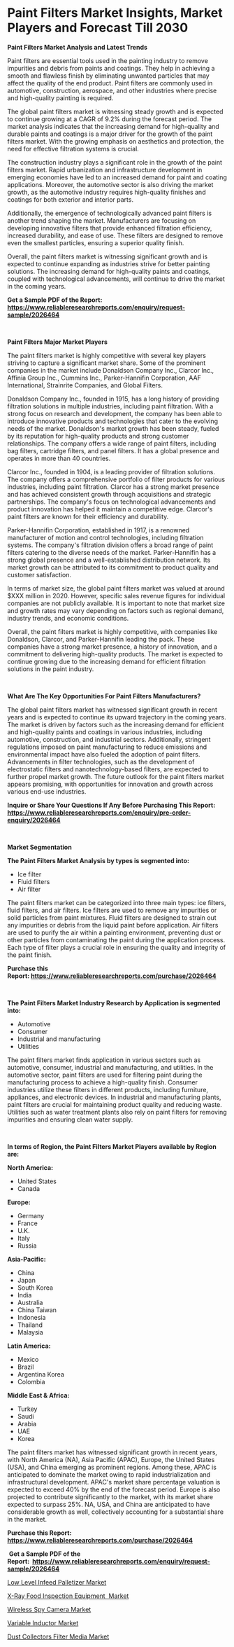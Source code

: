 <p><h1>Paint Filters Market Insights, Market Players and Forecast Till 2030</h1></p><p><strong>Paint Filters Market Analysis and Latest Trends</strong></p>
<p><p>Paint filters are essential tools used in the painting industry to remove impurities and debris from paints and coatings. They help in achieving a smooth and flawless finish by eliminating unwanted particles that may affect the quality of the end product. Paint filters are commonly used in automotive, construction, aerospace, and other industries where precise and high-quality painting is required.</p><p>The global paint filters market is witnessing steady growth and is expected to continue growing at a CAGR of 9.2% during the forecast period. The market analysis indicates that the increasing demand for high-quality and durable paints and coatings is a major driver for the growth of the paint filters market. With the growing emphasis on aesthetics and protection, the need for effective filtration systems is crucial.</p><p>The construction industry plays a significant role in the growth of the paint filters market. Rapid urbanization and infrastructure development in emerging economies have led to an increased demand for paint and coating applications. Moreover, the automotive sector is also driving the market growth, as the automotive industry requires high-quality finishes and coatings for both exterior and interior parts.</p><p>Additionally, the emergence of technologically advanced paint filters is another trend shaping the market. Manufacturers are focusing on developing innovative filters that provide enhanced filtration efficiency, increased durability, and ease of use. These filters are designed to remove even the smallest particles, ensuring a superior quality finish.</p><p>Overall, the paint filters market is witnessing significant growth and is expected to continue expanding as industries strive for better painting solutions. The increasing demand for high-quality paints and coatings, coupled with technological advancements, will continue to drive the market in the coming years.</p></p>
<p><strong>Get a Sample PDF of the Report:&nbsp; <a href="https://www.reliableresearchreports.com/enquiry/request-sample/2026464">https://www.reliableresearchreports.com/enquiry/request-sample/2026464</a></strong></p>
<p>&nbsp;</p>
<p><strong>Paint Filters Major Market Players</strong></p>
<p><p>The paint filters market is highly competitive with several key players striving to capture a significant market share. Some of the prominent companies in the market include Donaldson Company Inc., Clarcor Inc., Affinia Group Inc., Cummins Inc., Parker-Hannifin Corporation, AAF International, Strainrite Companies, and Global Filters.</p><p>Donaldson Company Inc., founded in 1915, has a long history of providing filtration solutions in multiple industries, including paint filtration. With a strong focus on research and development, the company has been able to introduce innovative products and technologies that cater to the evolving needs of the market. Donaldson's market growth has been steady, fueled by its reputation for high-quality products and strong customer relationships. The company offers a wide range of paint filters, including bag filters, cartridge filters, and panel filters. It has a global presence and operates in more than 40 countries.</p><p>Clarcor Inc., founded in 1904, is a leading provider of filtration solutions. The company offers a comprehensive portfolio of filter products for various industries, including paint filtration. Clarcor has a strong market presence and has achieved consistent growth through acquisitions and strategic partnerships. The company's focus on technological advancements and product innovation has helped it maintain a competitive edge. Clarcor's paint filters are known for their efficiency and durability.</p><p>Parker-Hannifin Corporation, established in 1917, is a renowned manufacturer of motion and control technologies, including filtration systems. The company's filtration division offers a broad range of paint filters catering to the diverse needs of the market. Parker-Hannifin has a strong global presence and a well-established distribution network. Its market growth can be attributed to its commitment to product quality and customer satisfaction.</p><p>In terms of market size, the global paint filters market was valued at around $XXX million in 2020. However, specific sales revenue figures for individual companies are not publicly available. It is important to note that market size and growth rates may vary depending on factors such as regional demand, industry trends, and economic conditions.</p><p>Overall, the paint filters market is highly competitive, with companies like Donaldson, Clarcor, and Parker-Hannifin leading the pack. These companies have a strong market presence, a history of innovation, and a commitment to delivering high-quality products. The market is expected to continue growing due to the increasing demand for efficient filtration solutions in the paint industry.</p></p>
<p>&nbsp;</p>
<p><strong>What Are The Key Opportunities For Paint Filters Manufacturers?</strong></p>
<p><p>The global paint filters market has witnessed significant growth in recent years and is expected to continue its upward trajectory in the coming years. The market is driven by factors such as the increasing demand for efficient and high-quality paints and coatings in various industries, including automotive, construction, and industrial sectors. Additionally, stringent regulations imposed on paint manufacturing to reduce emissions and environmental impact have also fueled the adoption of paint filters. Advancements in filter technologies, such as the development of electrostatic filters and nanotechnology-based filters, are expected to further propel market growth. The future outlook for the paint filters market appears promising, with opportunities for innovation and growth across various end-use industries.</p></p>
<p><strong>Inquire or Share Your Questions If Any Before Purchasing This Report: <a href="https://www.reliableresearchreports.com/enquiry/pre-order-enquiry/2026464">https://www.reliableresearchreports.com/enquiry/pre-order-enquiry/2026464</a></strong></p>
<p>&nbsp;</p>
<p><strong>Market Segmentation</strong></p>
<p><strong>The Paint Filters Market Analysis by types is segmented into:</strong></p>
<p><ul><li>Ice filter</li><li>Fluid filters</li><li>Air filter</li></ul></p>
<p><p>The paint filters market can be categorized into three main types: ice filters, fluid filters, and air filters. Ice filters are used to remove any impurities or solid particles from paint mixtures. Fluid filters are designed to strain out any impurities or debris from the liquid paint before application. Air filters are used to purify the air within a painting environment, preventing dust or other particles from contaminating the paint during the application process. Each type of filter plays a crucial role in ensuring the quality and integrity of the paint finish.</p></p>
<p><strong>Purchase this Report:&nbsp;<a href="https://www.reliableresearchreports.com/purchase/2026464">https://www.reliableresearchreports.com/purchase/2026464</a></strong></p>
<p>&nbsp;</p>
<p><strong>The Paint Filters Market Industry Research by Application is segmented into:</strong></p>
<p><ul><li>Automotive</li><li>Consumer</li><li>Industrial and manufacturing</li><li>Utilities</li></ul></p>
<p><p>The paint filters market finds application in various sectors such as automotive, consumer, industrial and manufacturing, and utilities. In the automotive sector, paint filters are used for filtering paint during the manufacturing process to achieve a high-quality finish. Consumer industries utilize these filters in different products, including furniture, appliances, and electronic devices. In industrial and manufacturing plants, paint filters are crucial for maintaining product quality and reducing waste. Utilities such as water treatment plants also rely on paint filters for removing impurities and ensuring clean water supply.</p></p>
<p>&nbsp;</p>
<p><strong>In terms of Region, the Paint Filters Market Players available by Region are:</strong></p>
<p>
    <p> <strong> North America: </strong>
        <ul>
            <li>United States</li>
            <li>Canada</li>
        </ul>
        </p> 
    <p> <strong> Europe: </strong>
        <ul>
            <li>Germany</li>
            <li>France</li>
            <li>U.K.</li>
            <li>Italy</li>
            <li>Russia</li>
        </ul>
        </p> 
    <p> <strong> Asia-Pacific: </strong>
        <ul>
            <li>China</li>
            <li>Japan</li>
            <li>South Korea</li>
            <li>India</li>
            <li>Australia</li>
            <li>China Taiwan</li>
            <li>Indonesia</li>
            <li>Thailand</li>
            <li>Malaysia</li>
        </ul>
        </p> 
    <p> <strong> Latin America: </strong>
        <ul>
            <li>Mexico</li>
            <li>Brazil</li>
            <li>Argentina Korea</li>
            <li>Colombia</li>
        </ul>
        </p> 
    <p> <strong> Middle East & Africa: </strong>
        <ul>
            <li>Turkey</li>
            <li>Saudi</li>
            <li>Arabia</li>
            <li>UAE</li>
            <li>Korea</li>
        </ul>
    </p>
    </p>
<p><p>The paint filters market has witnessed significant growth in recent years, with North America (NA), Asia Pacific (APAC), Europe, the United States (USA), and China emerging as prominent regions. Among these, APAC is anticipated to dominate the market owing to rapid industrialization and infrastructural development. APAC's market share percentage valuation is expected to exceed 40% by the end of the forecast period. Europe is also projected to contribute significantly to the market, with its market share expected to surpass 25%. NA, USA, and China are anticipated to have considerable growth as well, collectively accounting for a substantial share in the market.</p></p>
<p><strong>Purchase this Report: <a href="https://www.reliableresearchreports.com/purchase/2026464">https://www.reliableresearchreports.com/purchase/2026464</a></strong></p>
<p>&nbsp;<strong>Get a Sample PDF of the Report:&nbsp;&nbsp;<a href="https://www.reliableresearchreports.com/enquiry/request-sample/2026464">https://www.reliableresearchreports.com/enquiry/request-sample/2026464</a></strong></p>
<p><strong></strong></p>
<p><p><a href="https://github.com/AKSHATREPORTPRIME/Market-Research-Report-List-1/blob/main/low-level-infeed-palletizer-market.md">Low Level Infeed Palletizer Market</a></p><p><a href="https://github.com/Chiragrp26/Market-Research-Report-List-1/blob/main/x-ray-food-inspection-equipment-market.md">X-Ray Food Inspection Equipment  Market</a></p><p><a href="https://www.linkedin.com/pulse/wireless-spy-camera-market-size-share-global-analysis-report-touqe/">Wireless Spy Camera Market</a></p><p><a href="https://www.linkedin.com/pulse/variable-inductor-market-insights-players-forecast-till-w5upe/">Variable Inductor Market</a></p><p><a href="https://medium.com/@hollymayert/dust-collectors-filter-media-market-trends-forecast-and-competitive-analysis-to-2030-13471f7fd0c4">Dust Collectors Filter Media Market</a></p></p>